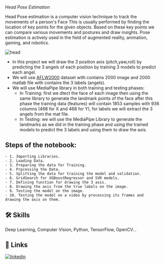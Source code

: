*Head Pose Estimation*

Head Pose estimation is a computer vision technique to track the movements of a person's Face This is usually performed by finding the location of key points for the given objects. Based on these key points we can compare various movements and postures and draw insights. Pose estimation is actively used in the field of augmented reality, animation, gaming, and robotics.


![head](https://github.com/engmohamedmostafa2021/Head-Pose-Estimation/blob/main/Final%20with%20Angles.gif)


- In this project we will draw the 3 position axis (pitch,yaw,roll) by predicting the 3 angels of each position by training 3 models to predict each angel. 
- We will use [AFLW2000](http://www.cbsr.ia.ac.cn/users/xiangyuzhu/projects/3DDFA/Database/AFLW2000-3D.zip) dataset with contains 2000 image and 2000 matlab file with contains the 3 labels (angels).
- We will use MediaPipe library in both training and testing phases:
  - In Training: first we dtect the face of each image then using the same library to generate the landmark points of the face after this phase the training data (features) will contain 1853 samples with 936 columns (468 for X and 468 for Y), for labels we will extract the 3 angels from the mat file. 
  - In Testing: we will use the MediaPipe Library to generate the landmarks as we did in the training phase and using the trained models to predict the 3 labels and using them to draw the axis.  

## Steps of the notebook:
    - 1. Importing Libraries. 
    - 2. Loading Data. 
    - 3. Preparing the data for Training.
    - 4. Prpcessing the Data.
    - 5. Splitting the data for training the model and validation.
    - 6. GridSearch for XGBoostRegressor and SVR models.
    - 7. Defining function for drawing the 3 axis.
    - 8. Drawing the axis from the true labels on the image.
    - 9. Testing the model on the image.
    - 10. Testing the model on a video by processing its frames and drawing the axis on them.

## 🛠 Skills
Deep Learning, Computer Vision, Python, TensorFlow, OpenCV...


## 🔗 Links
[![linkedin](https://img.shields.io/badge/linkedin-0A66C2?style=for-the-badge&logo=linkedin&logoColor=white)](https://www.linkedin.com/in/muhamedmustafa/)

